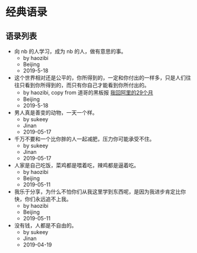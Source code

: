 # 经典语录

<!-- ![sukeey](https://i.loli.net/2019/05/11/5cd6716e39826.png) -->

## 语录列表

- 向 nb 的人学习，成为 nb 的人，做有意思的事。
    - by haozibi
    - Beijing
    - 2019-5-18
- 这个世界相对还是公平的，你所得到的，一定和你付出的一样多，只是人们往往只看到你所得到的，而只有你自己才能看到你所付出的。
    - by haozibi, copy from 道哥的黑板报 [我回阿里的29个月](https://mp.weixin.qq.com/s/_snozlQIcfROxuexpVTe9Q)
    - Beijing
    - 2019-5-18
- 男人真是善变的动物，一天一个样。
    - by sukeey
    - Jinan
    - 2019-05-17
- 千万不要和一个比你胖的人一起减肥，压力你可能承受不住。
    - by sukeey
    - Jinan
    - 2019-05-17
- 人家是自己吃饭，菜鸡都是喂着吃，辣鸡都是逼着吃。
    - by haozibi
    - Beijing
    - 2019-05-11
- 我乐于分享，为什么不怕你们从我这里学到东西呢，是因为我进步肯定比你快，你们永远追不上我。
    - by haozibi
    - Beijing
    - 2019-05-11
- 没有钱，人都是不自由的。
    - by sukeey
    - Jinan
    - 2019-04-19